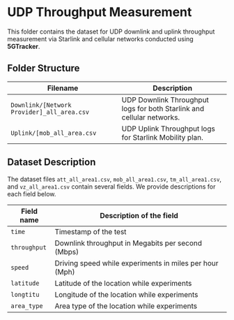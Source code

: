 # UDP Throughput Measurement

This folder contains the dataset for UDP downlink and uplink throughput measurement via Starlink and cellular networks conducted using **5GTracker**.

## Folder Structure   

| Filename | Description |
|---|---|
| `Downlink/[Network Provider]_all_area.csv` | UDP Downlink Throughput logs for both Starlink and cellular networks. |
| `Uplink/[mob_all_area.csv` | UDP Uplink Throughput logs for Starlink Mobility plan. |

## Dataset Description

The dataset files `att_all_area1.csv`, `mob_all_area1.csv`, `tm_all_area1.csv`, and `vz_all_area1.csv` contain several fields. We provide descriptions for each field below.

| Field name | Description of the field |
|---|---|
| `time` | Timestamp of the test |
| `throughput` | Downlink throughput in Megabits per second (Mbps) |
| `speed` | Driving speed while experiments in miles per hour (Mph) |
| `latitude` | Latitude of the location while experiments |
| `longtitu` | Longitude of the location while experiments |
| `area_type` | Area type of the location while experiments |

